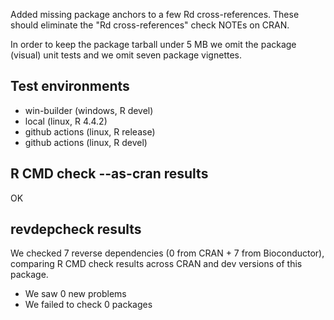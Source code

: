 Added missing package anchors to a few Rd cross-references.
These should eliminate the "Rd cross-references" check NOTEs on CRAN.

In order to keep the package tarball
under 5 MB we omit the package (visual) unit tests 
and we omit seven package vignettes.

## Test environments

* win-builder (windows, R devel)
* local (linux, R 4.4.2)
* github actions (linux, R release)
* github actions (linux, R devel)

## R CMD check --as-cran results

OK

## revdepcheck results

We checked 7 reverse dependencies (0 from CRAN + 7 from Bioconductor), comparing R CMD check results across CRAN and dev versions of this package.

 * We saw 0 new problems
 * We failed to check 0 packages
